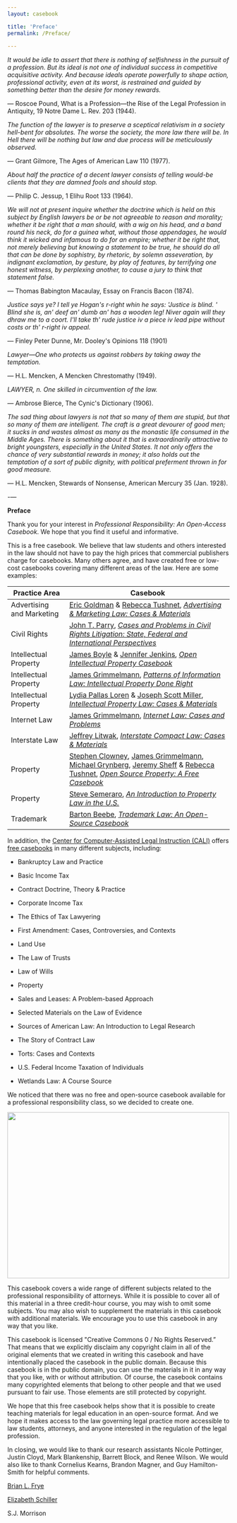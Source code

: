 ```yaml
---
layout: casebook

title: 'Preface'
permalink: /Preface/
  
---
```


<div markdown="block" class="casebook-epigraph">

_It would be idle to assert that there is nothing of selfishness in the pursuit of a profession. But its ideal is not one of individual success in competitive acquisitive activity. And because ideals operate powerfully to shape action, professional activity, even at its worst, is restrained and guided by something better than the desire for money rewards._

— Roscoe Pound, What is a Profession—the Rise of the Legal Profession in Antiquity, 19 Notre Dame L. Rev. 203 (1944).

_The function of the lawyer is to preserve a sceptical relativism in a society hell-bent for absolutes. The worse the society, the more law there will be. In Hell there will be nothing but law and due process will be meticulously observed._ 

— Grant Gilmore, The Ages of American Law 110 (1977). 

_About half the practice of a decent lawyer consists of telling would-be clients that they are damned fools and should stop._

— Philip C. Jessup, 1 Elihu Root 133 (1964).

_We will not at present inquire whether the doctrine which is held on this subject by English lawyers be or be not agreeable to reason and morality; whether it be right that a man should, with a wig on his head, and a band round his neck, do for a guinea what, without those appendages, he would think it wicked and infamous to do for an empire; whether it be right that, not merely believing but knowing a statement to be true, he should do all that can be done by sophistry, by rhetoric, by solemn asseveration, by indignant exclamation, by gesture, by play of features, by terrifying one honest witness, by perplexing another, to cause a jury to think that statement false._

— Thomas Babington Macaulay, Essay on Francis Bacon (1874).

_Justice says ye? I tell ye Hogan's r-right whin he says: 'Justice is blind. ' Blind she is, an' deef an' dumb an' has a wooden leg! Niver again will they dhraw me to a coort. I'll take th' rude justice iv a piece iv lead pipe without costs or th' r-right iv appeal._

— Finley Peter Dunne, Mr. Dooley's Opinions 118 (1901)

_Lawyer—One who protects us against robbers by taking away the temptation._

— H.L. Mencken, A Mencken Chrestomathy (1949).

_LAWYER, n. One skilled in circumvention of the law._

— Ambrose Bierce, The Cynic's Dictionary (1906). 

_The sad thing about lawyers is not that so many of them are stupid, but that so many of them are intelligent. The craft is a great devourer of good men; it sucks in and wastes almost as many as the monastic life consumed in the Middle Ages. There is something about it that is extraordinarily attractive to bright youngsters, especially in the United States. It not only offers the chance of very substantial rewards in money; it also holds out the temptation of a sort of public dignity, with political preferment thrown in for good measure._

— H.L. Mencken, Stewards of Nonsense, American Mercury 35 (Jan. 1928). 

</div>

-— 

**Preface**

Thank you for your interest in *Professional Responsibility: An Open-Access Casebook*. We hope that you find it useful and informative.

This is a free casebook. We believe that law students and others interested in the law should not have to pay the high prices that commercial publishers charge for casebooks. Many others agree, and have created free or low-cost casebooks covering many different areas of the law. Here are some examples:

<table>
<thead>
<tr class="header">
<th><strong>Practice Area</strong></th>
<th><strong>Casebook</strong></th>
</tr>
</thead>
<tbody>
<tr class="odd">
<td>Advertising and Marketing</td>
<td><a href="https://www.ericgoldman.org/"><u>Eric Goldman</u></a> & <a href="https://hls.harvard.edu/faculty/directory/11412/Tushnet"><u>Rebecca Tushnet</u></a>, <a href="https://blog.ericgoldman.org/archives/2019/01/announcing-the-fourth-edition-of-advertising-marketing-law-cases-materials-by-tushnet-goldman-2.htm"><em><u>Advertising & Marketing Law: Cases & Materials</u></em></a></td>
</tr>
<tr class="even">
<td>Civil Rights</td>
<td><a href="https://law.lclark.edu/live/profiles/269-john-parry"><u>John T. Parry</u></a>, <a href="https://www.semaphorepress.com/CivilRightsLitigationOverview.html"><em><u>Cases and Problems in Civil Rights Litigation: State, Federal and International Perspectives</u></em></a></td>
</tr>
<tr class="odd">
<td>Intellectual Property</td>
<td><a href="https://law.duke.edu/fac/boyle/"><u>James Boyle</u></a> & <a href="https://law.duke.edu/fac/jenkins/"><u>Jennifer Jenkins</u></a>, <a href="https://law.duke.edu/cspd/openip/"><em><u>Open Intellectual Property Casebook</u></em></a></td>
</tr>
<tr class="even">
<td>Intellectual Property</td>
<td><a href="https://james.grimmelmann.net/ipbook/"><u>James Grimmelmann</u></a>, <a href="https://james.grimmelmann.net/ipbook/"><em><u>Patterns of Information Law: Intellectual Property Done Right</u></em></a></td>
</tr>
<tr class="odd">
<td>Intellectual Property</td>
<td><a href="https://law.lclark.edu/live/profiles/293-lydia-loren"><u>Lydia Pallas Loren</u></a> & <a href="http://www.law.uga.edu/profile/joseph-s-miller"><u>Joseph Scott Miller</u></a>, <a href="https://www.semaphorepress.com/IntellectualPropertyLaw_overview.html"><em><u>Intellectual Property Law: Cases & Materials</u></em></a></td>
</tr>
<tr class="even">
<td>Internet Law</td>
<td><a href="http://james.grimmelmann.net/"><u>James Grimmelmann</u></a>, <a href="http://internetcasebook.com/"><em><u>Internet Law: Cases and Problems</u></em></a></td>
</tr>
<tr class="odd">
<td>Interstate Law</td>
<td><a href="https://law.lclark.edu/live/profiles/2860-jeff-litwak"><u>Jeffrey Litwak</u></a>, <a href="https://www.semaphorepress.com/InterstateCompactLaw_overview.html"><em><u>Interstate Compact Law: Cases & Materials</u></em></a></td>
</tr>
<tr class="even">
<td>Property</td>
<td><a href="https://law.uark.edu/directory/directory-faculty/uid/sclowney/name/Steve+Clowney/"><u>Stephen Clowney</u></a>, <a href="https://james.grimmelmann.net/"><u>James Grimmelmann</u></a>, <a href="https://law.depaul.edu/faculty-and-staff/faculty-a-z/Pages/michael-grynberg.aspx"><u>Michael Grynberg</u></a>, <a href="https://www.stjohns.edu/academics/bio/jeremy-sheff"><u>Jeremy Sheff</u></a> & <a href="https://hls.harvard.edu/faculty/directory/11412/Tushnet"><u>Rebecca Tushnet</u></a>, <a href="https://opensourceproperty.org/"><em><u>Open Source Property: A Free Casebook</u></em></a></td>
</tr>
<tr class="odd">
<td>Property</td>
<td><a href="https://www.tjsl.edu/directory/steven-semeraro"><u>Steve Semeraro</u></a>, <a href="https://www.semaphorepress.com/PropertyLaw_overview.html"><em><u>An Introduction to Property Law in the U.S.</u></em></a></td>
</tr>
<tr class="even">
<td>Trademark</td>
<td><a href="https://its.law.nyu.edu/facultyprofiles/index.cfm?fuseaction=profile.overview&personid=30077"><u>Barton Beebe</u></a>, <a href="http://tmcasebook.org/"><em><u>Trademark Law: An Open-Source Casebook</u></em></a></td>
</tr>
</tbody>
</table>

In addition, the [Center for Computer-Assisted Legal Instruction (CALI)](https://www.cali.org/) offers [free casebooks](https://www.cali.org/collections/casebook) in many different subjects, including:

- Bankruptcy Law and Practice

- Basic Income Tax

- Contract Doctrine, Theory & Practice

- Corporate Income Tax

- The Ethics of Tax Lawyering

- First Amendment: Cases, Controversies, and Contexts

- Land Use

- The Law of Trusts

- Law of Wills

- Property

- Sales and Leases: A Problem-based Approach

- Selected Materials on the Law of Evidence

- Sources of American Law: An Introduction to Legal Research

- The Story of Contract Law

- Torts: Cases and Contexts

- U.S. Federal Income Taxation of Individuals

- Wetlands Law: A Course Source

We noticed that there was no free and open-source casebook available for a professional responsibility class, so we decided to create one.

<img src="/assets/images/image1.png" style="width:5.23438in;height:3.91026in" />

This casebook covers a wide range of different subjects related to the professional responsibility of attorneys. While it is possible to cover all of this material in a three credit-hour course, you may wish to omit some subjects. You may also wish to supplement the materials in this casebook with additional materials. We encourage you to use this casebook in any way that you like.

This casebook is licensed "Creative Commons 0 / No Rights Reserved.” That means that we explicitly disclaim any copyright claim in all of the original elements that we created in writing this casebook and have intentionally placed the casebook in the public domain. Because this casebook is in the public domain, you can use the materials in it in any way that you like, with or without attribution. Of course, the casebook contains many copyrighted elements that belong to other people and that we used pursuant to fair use. Those elements are still protected by copyright.

We hope that this free casebook helps show that it is possible to create teaching materials for legal education in an open-source format. And we hope it makes access to the law governing legal practice more accessible to law students, attorneys, and anyone interested in the regulation of the legal profession.

In closing, we would like to thank our research assistants Nicole Pottinger, Justin Cloyd, Mark Blankenship, Barrett Block, and Renee Wilson. We would also like to thank Cornelius Kearns, Brandon Magner, and Guy Hamilton-Smith for helpful comments.

[Brian L. Frye](http://law.uky.edu/directory/brian-l-frye)  

[Elizabeth Schiller](https://law.richmond.edu/faculty/eschille/)  

S.J. Morrison